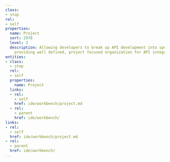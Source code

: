 ```yaml
---
class:
- stop
rel:
- self
properties:
  name: Project
  sort: 2978
  level: 3
  description: Allowing developers to break up API development into specific projects,
    providing well defined, project focused organization for API integration.
entities:
- class:
  - stop
  rel:
  - self
  properties:
    name: Project
  links:
  - rel:
    - self
    href: ide/workbench/project.md
  - rel:
    - parent
    href: ide/workbench/
links:
- rel:
  - self
  href: ide/workbench/project.md
- rel:
  - parent
  href: ide/workbench/
...
```

